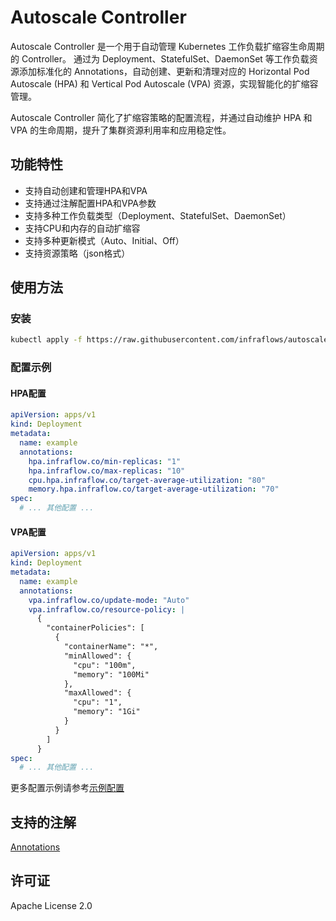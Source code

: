 # Autoscale Controller

Autoscale Controller 是一个用于自动管理 Kubernetes 工作负载扩缩容生命周期的 Controller。
通过为 Deployment、StatefulSet、DaemonSet 等工作负载资源添加标准化的 Annotations，自动创建、更新和清理对应的 Horizontal Pod Autoscale (HPA) 和 Vertical Pod Autoscale (VPA) 资源，实现智能化的扩缩容管理。

Autoscale Controller 简化了扩缩容策略的配置流程，并通过自动维护 HPA 和 VPA 的生命周期，提升了集群资源利用率和应用稳定性。


## 功能特性

- 支持自动创建和管理HPA和VPA
- 支持通过注解配置HPA和VPA参数
- 支持多种工作负载类型（Deployment、StatefulSet、DaemonSet）
- 支持CPU和内存的自动扩缩容
- 支持多种更新模式（Auto、Initial、Off）
- 支持资源策略（json格式）

## 使用方法

### 安装

```bash
kubectl apply -f https://raw.githubusercontent.com/infraflows/autoscale-controller/main/dist/install.yaml
```

### 配置示例

#### HPA配置

```yaml
apiVersion: apps/v1
kind: Deployment
metadata:
  name: example
  annotations:
    hpa.infraflow.co/min-replicas: "1"
    hpa.infraflow.co/max-replicas: "10"
    cpu.hpa.infraflow.co/target-average-utilization: "80"
    memory.hpa.infraflow.co/target-average-utilization: "70"
spec:
  # ... 其他配置 ...
```

#### VPA配置

```yaml
apiVersion: apps/v1
kind: Deployment
metadata:
  name: example
  annotations:
    vpa.infraflow.co/update-mode: "Auto"
    vpa.infraflow.co/resource-policy: |
      {
        "containerPolicies": [
          {
            "containerName": "*",
            "minAllowed": {
              "cpu": "100m",
              "memory": "100Mi"
            },
            "maxAllowed": {
              "cpu": "1",
              "memory": "1Gi"
            }
          }
        ]
      }
spec:
  # ... 其他配置 ...
```
更多配置示例请参考[示例配置](config/samples/)

## 支持的注解

[Annotations](docs/annotations.md)

## 许可证

Apache License 2.0

